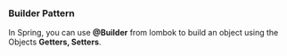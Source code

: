 ### Builder Pattern

In Spring, you can use **@Builder** from lombok to
build an object using the Objects **Getters,
Setters**.
